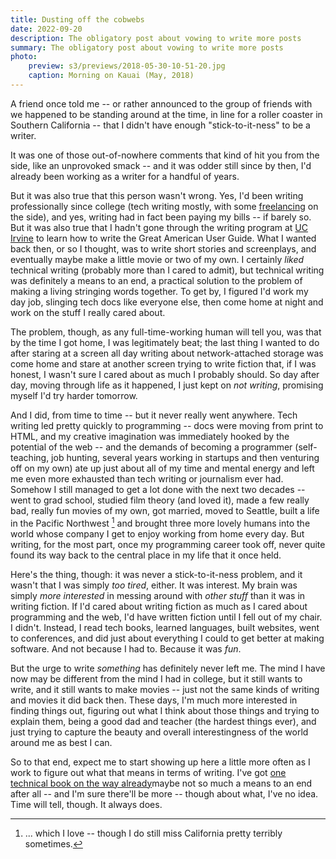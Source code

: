 ```yaml
---
title: Dusting off the cobwebs
date: 2022-09-20
description: The obligatory post about vowing to write more posts
summary: The obligatory post about vowing to write more posts
photo:
    preview: s3/previews/2018-05-30-10-51-20.jpg
    caption: Morning on Kauai (May, 2018)
---
```


A friend once told me -- or rather announced to the group of friends with we happened to be standing around at the time, in line for a roller coaster in Southern California -- that I didn't have enough "stick-to-it-ness" to be a writer.

It was one of those out-of-nowhere comments that kind of hit you from the side, like an unprovoked smack -- and it was odder still since by then, I'd already been working as a writer for a handful of years.

But it was also true that this person wasn't wrong. Yes, I'd been writing professionally since college (tech writing mostly, with some [freelancing](https://www.ocweekly.com/) on the side), and yes, writing had in fact been paying my bills -- if barely so. But it was also true that I hadn't gone through the writing program at [UC Irvine](https://uci.edu) to learn how to write the Great American User Guide. What I wanted back then, or so I thought, was to write short stories and screenplays, and eventually maybe make a little movie or two of my own. I certainly _liked_ technical writing (probably more than I cared to admit), but technical writing was definitely a means to an end, a practical solution to the problem of making a living stringing words together. To get by, I figured I'd work my day job, slinging tech docs like everyone else, then come home at night and work on the stuff I really cared about.

The problem, though, as any full-time-working human will tell you, was that by the time I got home, I was legitimately beat; the last thing I wanted to do after staring at a screen all day writing about network-attached storage was come home and stare at another screen trying to write fiction that, if I was honest, I wasn't sure I cared about as much I probably should. So day after day, moving through life as it happened, I just kept on _not writing_, promising myself I'd try harder tomorrow.

And I did, from time to time -- but it never really went anywhere. Tech writing led pretty quickly to programming -- docs were moving from print to HTML, and my creative imagination was immediately hooked by the potential of the web -- and the demands of becoming a programmer (self-teaching, job hunting, several years working in startups and then venturing off on my own) ate up just about all of my time and mental energy and left me even more exhausted than tech writing or journalism ever had. Somehow I still managed to get a lot done with the next two decades -- went to grad school, studied film theory (and loved it), made a few really bad, really fun movies of my own, got married, moved to Seattle, built a life in the Pacific Northwest [^1] and brought three more lovely humans into the world whose company I get to enjoy working from home every day. But writing, for the most part, once my programming career took off, never quite found its way back to the central place in my life that it once held.

Here's the thing, though: it was never a stick-to-it-ness problem, and it wasn't that I was simply _too tired_, either. It was interest. My brain was simply _more interested_ in messing around with _other stuff_ than it was in writing fiction. If I'd cared about writing fiction as much as I cared about programming and the web, I'd have written fiction until I fell out of my chair. I didn't. Instead, I read tech books, learned languages, built websites, went to conferences, and did just about everything I could to get better at making software. And not because I had to. Because it was _fun_.

But the urge to write _something_ has definitely never left me. The mind I have now may be different from the mind I had in college, but it still wants to write, and it still wants to make movies -- just not the same kinds of writing and movies it did back then. These days, I'm much more interested in finding things out, figuring out what I think about those things and trying to explain them, being a good dad and teacher (the hardest things ever), and just trying to capture the beauty and overall interestingness of the world around me as best I can.

So to that end, expect me to start showing up here a little more often as I work to figure out what that means in terms of writing. I've got [one technical book on the way already](https://pulumibook.info/)maybe not so much a means to an end after all -- and I'm sure there'll be more -- though about what, I've no idea. Time will tell, though. It always does.

[^1]: ... which I love -- though I do still miss California pretty terribly sometimes.
